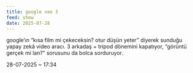```yaml
---
title: google veo 3
feed: show
date: 2025-07-28
---
```


google’ın “kısa film mi çekeceksin? otur düşün yeter” diyerek sunduğu yapay zekâ video aracı.
3 arkadaş + tripod dönemini kapatıyor, “görüntü gerçek mi lan?” sorusunu da bolca sorduruyor.

28-07-2025 ~ 17:34

<!-- LikeBtn.com BEGIN -->
<span class="likebtn-wrapper" data-theme="google" data-lang="tr" data-i18n_like="+"></span>
<script>(function(d,e,s){if(d.getElementById("likebtn_wjs"))return;a=d.createElement(e);m=d.getElementsByTagName(e)[0];a.async=1;a.id="likebtn_wjs";a.src=s;m.parentNode.insertBefore(a, m)})(document,"script","//w.likebtn.com/js/w/widget.js");</script>
<!-- LikeBtn.com END -->
